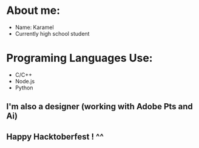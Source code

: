 # About me: 
- Name: Karamel
- Currently high school student

# Programing Languages Use:
- C/C++
- Node.js
- Python

## I'm also a designer (working with Adobe Pts and Ai)
## Happy Hacktoberfest ! ^^